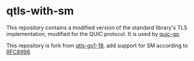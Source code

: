 # qtls-with-sm

This repository contains a modified version of the standard library's TLS implementation, modified for the QUIC
protocol. It is used by [quic-go](https://github.com/xiaotianfork/quic-go).

This repository is fork from [qtls-go1-18](https://github.com/marten-seemann/qtls-go1-18), add support for SM according to [RFC8998](https://www.rfc-editor.org/info/rfc8998).
